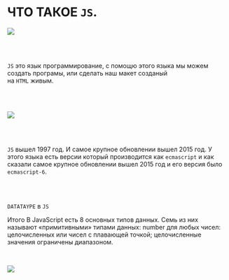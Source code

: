 # ЧТО ТАКОЕ `JS`.

![](https://encrypted-tbn0.gstatic.com/images?q=tbn:ANd9GcTwx6iVZv59_ViomtDsnRKudgUnX2sxY2N3hQ&s)

<br><br>


`JS` это язык программирование, с помощю этого языка мы можем создать програмы, или сделать наш макет созданый <br> на `HTML` живым.

<br><br>


![](https://d1.awsstatic.com/sdk-overview%20(3).42131cb0342fa57ce637ca4254eb58ca8fb48845.4e0329334881accb76ed8d8f1dc786bf879b16c6.png)

<br><br>

`JS` вышел 1997 год. И самое крупное обновлении вышел 2015 год. У этого языка есть версии который производится как `ecmascript` и как сказали самое крупное обновлении вышел 2015 год и его версия было `ecmascript-6`.

<br><br>

`DATATAYPE` в `JS`


Итого В JavaScript есть 8 основных типов данных. Семь из них называют «примитивными» типами данных: number для любых чисел: целочисленных или чисел с плавающей точкой; целочисленные значения ограничены диапазоном.

<br>

![](https://avatars.dzeninfra.ru/get-zen_doc/5031224/pub_6405b540976ffe173b569225_6405bef8ac6bb05ee2271b6a/scale_1200)
